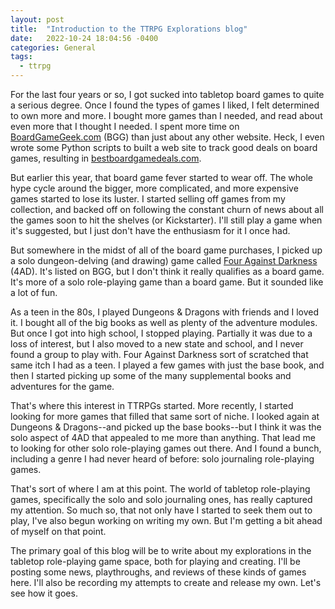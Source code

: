 ```yaml
---
layout: post
title:  "Introduction to the TTRPG Explorations blog"
date:   2022-10-24 18:04:56 -0400
categories: General
tags:
  - ttrpg
---
```

For the last four years or so, I got sucked into tabletop board games to quite a serious degree. Once I found the types of games I liked, I felt determined to own more and more. I bought more games than I needed, and read about even more that I thought I needed. I spent more time on [BoardGameGeek.com](https://boardgamegeek.com/) (BGG) than just about any other website. Heck, I even wrote some Python scripts to built a web site to track good deals on board games, resulting in [bestboardgamedeals.com](https://bestboardgamedeals.com/).

But earlier this year, that board game fever started to wear off. The whole hype cycle around the bigger, more complicated, and more expensive games started to lose its luster. I started selling off games from my collection, and backed off on following the constant churn of news about all the games soon to hit the shelves (or Kickstarter). I'll still play a game when it's suggested, but I just don't have the enthusiasm for it I once had.

But somewhere in the midst of all of the board game purchases, I picked up a solo dungeon-delving (and drawing) game called [Four Against Darkness](https://boardgamegeek.com/boardgame/197097/four-against-darkness) (4AD). It's listed on BGG, but I don't think it really qualifies as a board game. It's more of a solo role-playing game than a board game. But it sounded like a lot of fun.

As a teen in the 80s, I played Dungeons & Dragons with friends and I loved it. I bought all of the big books as well as plenty of the adventure modules. But once I got into high school, I stopped playing. Partially it was due to a loss of interest, but I also moved to a new state and school, and I never found a group to play with. Four Against Darkness sort of scratched that same itch I had as a teen. I played a few games with just the base book, and then I started picking up some of the many supplemental books and adventures for the game.

That's where this interest in TTRPGs started. More recently, I started looking for more games that filled that same sort of niche. I looked again at Dungeons & Dragons--and picked up the base books--but I think it was the solo aspect of 4AD that appealed to me more than anything. That lead me to looking for other solo role-playing games out there. And I found a bunch, including a genre I had never heard of before: solo journaling role-playing games.

That's sort of where I am at this point. The world of tabletop role-playing games, specifically the solo and solo journaling ones, has really captured my attention. So much so, that not only have I started to seek them out to play, I've also begun working on writing my own. But I'm getting a bit ahead of myself on that point.

The primary goal of this blog will be to write about my explorations in the tabletop role-playing game space, both for playing and creating. I'll be posting some news, playthroughs, and reviews of these kinds of games here. I'll also be recording my attempts to create and release my own. Let's see how it goes.
